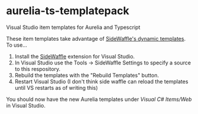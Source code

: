 # aurelia-ts-templatepack
Visual Studio item templates for Aurelia and Typescript

These item templates take advantage of [SideWaffle's dynamic templates](https://github.com/ligershark/side-waffle/wiki/Dynamic-templates).  To use...

1. Install the [SideWaffle](https://github.com/ligershark/side-waffle) extension for Visual Studio.
2. In Visual Studio use the Tools -> SideWaffle Settings to specify a source to this respository.
3. Rebuild the templates with the "Rebuild Templates" button.
4. Restart Visual Studio (I don't think side waffle can reload the templates until VS restarts as of writing this)

You should now have the new Aurelia templates under *Visual C# Items/Web* in Visual Studio.  

